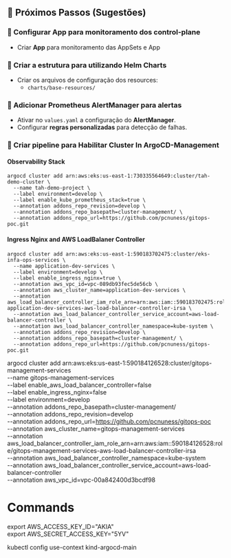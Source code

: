 ## 📌 Próximos Passos (Sugestões)

### 🔹 Configurar App para monitoramento dos control-plane
- Criar **App** para monitoramento das AppSets e App

### 🔹 Criar a estrutura para utilizando Helm Charts
- Criar os arquivos de configuração dos resources:
  - `charts/base-resources/`

### 🔹 Adicionar Prometheus AlertManager para alertas
- Ativar no `values.yaml` a configuração do **AlertManager**.
- Configurar **regras personalizadas** para detecção de falhas.

### 🔹 Criar pipeline para Habilitar Cluster In ArgoCD-Management

#### Observability Stack
```
argocd cluster add arn:aws:eks:us-east-1:730335564649:cluster/tah-demo-cluster \
  --name tah-demo-project \
  --label environment=develop \
  --label enable_kube_prometheus_stack=true \
  --annotation addons_repo_revision=develop \
  --annotation addons_repo_basepath=cluster-management/ \
  --annotation addons_repo_url=https://github.com/pcnuness/gitops-poc.git
```

#### Ingress Nginx and AWS LoadBalaner Controller
```
argocd cluster add arn:aws:eks:us-east-1:590183702475:cluster/eks-infa-ops-services \
  --name application-dev-services \
  --label environment=develop \
  --label enable_ingress_nginx=true \
  --annotation aws_vpc_id=vpc-089db93fec5de56cb \
  --annotation aws_cluster_name=application-dev-services \
  --annotation aws_load_balancer_controller_iam_role_arn=arn:aws:iam::590183702475:role/cpe-application-dev-services-aws-load-balancer-controller-irsa \
  --annotation aws_load_balancer_controller_service_account=aws-load-balancer-controller \
  --annotation aws_load_balancer_controller_namespace=kube-system \
  --annotation addons_repo_revision=develop \
  --annotation addons_repo_basepath=cluster-management/ \
  --annotation addons_repo_url=https://github.com/pcnuness/gitops-poc.git
```

argocd cluster add arn:aws:eks:us-east-1:590184126528:cluster/gitops-management-services \
  --name gitops-management-services \
  --label enable_aws_load_balancer_controller=false \
  --label enable_ingress_nginx=false \
  --label environment=develop \
  --annotation addons_repo_basepath=cluster-management/ \
  --annotation addons_repo_revision=develop \
  --annotation addons_repo_url=https://github.com/pcnuness/gitops-poc \
  --annotation aws_cluster_name=gitops-management-services \
  --annotation aws_load_balancer_controller_iam_role_arn=arn:aws:iam::590184126528:role/gitops-management-services-aws-load-balancer-controller-irsa \
  --annotation aws_load_balancer_controller_namespace=kube-system \
  --annotation aws_load_balancer_controller_service_account=aws-load-balancer-controller \
  --annotation aws_vpc_id=vpc-00a842400d3bcdf98


# Commands

export AWS_ACCESS_KEY_ID="AKIA"          
export AWS_SECRET_ACCESS_KEY="5YV"

kubectl config use-context kind-argocd-main